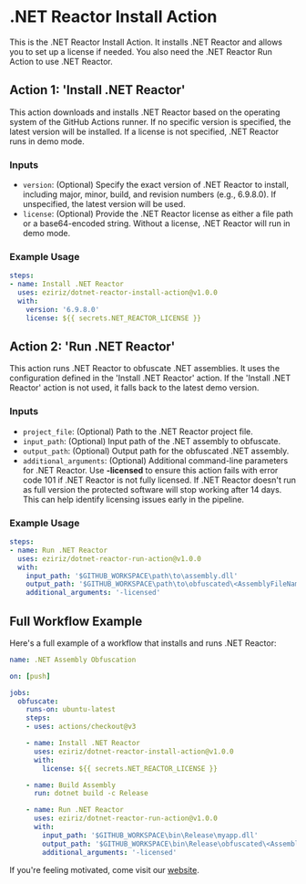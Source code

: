 
# .NET Reactor Install Action

This is the .NET Reactor Install Action. It installs .NET Reactor and allows you to set up a license if needed. You also need the .NET Reactor Run Action to use .NET Reactor.

## Action 1: 'Install .NET Reactor'

This action downloads and installs .NET Reactor based on the operating system of the GitHub Actions runner. If no specific version is specified, the latest version will be installed. If a license is not specified, .NET Reactor runs in demo mode.

### Inputs

- `version`: (Optional) Specify the exact version of .NET Reactor to install, including major, minor, build, and revision numbers (e.g., 6.9.8.0). If unspecified, the latest version will be used.
- `license`: (Optional) Provide the .NET Reactor license as either a file path or a base64-encoded string. Without a license, .NET Reactor will run in demo mode.

### Example Usage

```yaml
steps:
- name: Install .NET Reactor
  uses: eziriz/dotnet-reactor-install-action@v1.0.0
  with:
    version: '6.9.8.0'
    license: ${{ secrets.NET_REACTOR_LICENSE }}
```

## Action 2: 'Run .NET Reactor'

This action runs .NET Reactor to obfuscate .NET assemblies. It uses the configuration defined in the 'Install .NET Reactor' action. If the 'Install .NET Reactor' action is not used, it falls back to the latest demo version.

### Inputs

- `project_file`: (Optional) Path to the .NET Reactor project file.
- `input_path`: (Optional) Input path of the .NET assembly to obfuscate.
- `output_path`: (Optional) Output path for the obfuscated .NET assembly.
- `additional_arguments`: (Optional) Additional command-line parameters for .NET Reactor. Use **-licensed** to ensure this action fails with error code 101 if .NET Reactor is not fully licensed. If .NET Reactor doesn't run as full version the protected software will stop working after 14 days. This can help identify licensing issues early in the pipeline.

### Example Usage

```yaml
steps:
- name: Run .NET Reactor
  uses: eziriz/dotnet-reactor-run-action@v1.0.0
  with:
    input_path: '$GITHUB_WORKSPACE\path\to\assembly.dll'
    output_path: '$GITHUB_WORKSPACE\path\to\obfuscated\<AssemblyFileName>'
    additional_arguments: '-licensed'
```

## Full Workflow Example

Here's a full example of a workflow that installs and runs .NET Reactor:

```yaml
name: .NET Assembly Obfuscation

on: [push]

jobs:
  obfuscate:
    runs-on: ubuntu-latest
    steps:
    - uses: actions/checkout@v3

    - name: Install .NET Reactor
      uses: eziriz/dotnet-reactor-install-action@v1.0.0
      with:
        license: ${{ secrets.NET_REACTOR_LICENSE }}

    - name: Build Assembly
      run: dotnet build -c Release

    - name: Run .NET Reactor
      uses: eziriz/dotnet-reactor-run-action@v1.0.0
      with:
        input_path: '$GITHUB_WORKSPACE\bin\Release\myapp.dll'
        output_path: '$GITHUB_WORKSPACE\bin\Release\obfuscated\<AssemblyFileName>'
        additional_arguments: '-licensed'
```

If you're feeling motivated, come visit our [website](https://www.eziriz.com/).
